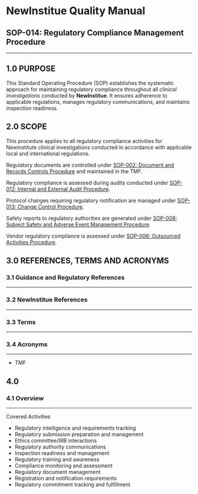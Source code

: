 # __NewInstitue__ Quality Manual
## SOP-014: Regulatory Compliance Management Procedure
-----------------------------------------------------------------------

## 1.0 PURPOSE

This Standard Operating Procedure (SOP) establishes the systematic approach for
maintaining regulatory compliance throughout all *clinical investigations*
conducted by __NewInstitue__. It ensures adherence to applicable regulations,
manages regulatory communications, and maintains inspection readiness.

## 2.0 SCOPE

This procedure applies to all regulatory compliance activities for NewInstitute clinical investigations conducted in accordance with applicable local and international regulations.

Regulatory documents are controlled under
[SOP-002: Document and Records Controls Procedure](SOP-002--Document_and_Records_Controls_Procedure.md) and maintained in the TMF.

Regulatory compliance is assessed during audits conducted under
[SOP-012: Internal and External Audit Procedure](SOP-012--Internal_and_External_Audit_Procedure.md).

Protocol changes requiring regulatory notification are managed under
[SOP-013: Change Control Procedure](SOP-013--Change_Control_Procedure.md).

Safety reports to regulatory authorities are generated under
[SOP-008: Subject Safety and Adverse Event Management Procedure](SOP-008--Subject_Safety_and_Adverse_Event_Management_Procedure.md).

Vendor regulatory compliance is assessed under
[SOP-006: Outsourced Activities Procedure](SOP-006--Outsourced_Activities_Procedure.md).

## 3.0 REFERENCES, TERMS AND ACRONYMS

### 3.1 Guidance and Regulatory References
-----------------------------------------------------------------------

### 3.2 __NewInstitue__ References 
-----------------------------------------------------------------------

### 3.3 Terms
-----------------------------------------------------------------------

### 3.4 Acronyms
-----------------------------------------------------------------------

- TMF

## 4.0

### 4.1 Overview
-----------------------------------------------------------------------

Covered Activities

- Regulatory intelligence and requirements tracking
- Regulatory submission preparation and management
- Ethics committee/IRB interactions
- Regulatory authority communications
- Inspection readiness and management
- Regulatory training and awareness
- Compliance monitoring and assessment
- Regulatory document management
- Registration and notification requirements
- Regulatory commitment tracking and fulfillment
